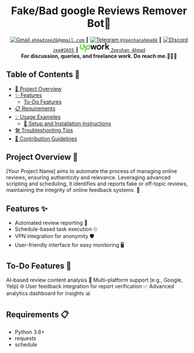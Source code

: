 
<h1 align="center">Fake/Bad google Reviews Remover Bot🤖</h1>
<div align="center">
  <a href="https://mail.google.com/mail/u/?authuser=ahmadzee26@gmail.com">
    <img alt="Gmail" width="30px" 
src="https://edent.github.io/SuperTinyIcons/images/svg/gmail.svg" />
    <code>ahmadzee26@gmail.com</code>
  </a>
  <span> ┃ </span>
  
  <a href="https://t.me/zeeshanahmad4">
    <img alt="Telegram" width="30px" 
src="https://edent.github.io/SuperTinyIcons/images/svg/telegram.svg" />
    <code>@zeeshanahmad4</code>
  </a>
  <span> ┃ </span>
  
  <a href="https://discord.com">
    <img alt="Discord" width="30px" 
src="https://github.com/Zeeshanahmad4/RealEstateMate-WhatsApp-Group-Management-
Bot/blob/main/discord-icon-svgrepo-com.svg" />
    <code>zee#2655</code>
  </a>
  <span> ┃ </span>
  
  <a href="https://www.upwork.com/freelancers/zeeshanahmad291">
    <img alt="Upwork" width="80px" 
src="https://github.com/Zeeshanahmad4/Zeeshanahmad4/blob/main/upwork.svg" />
    <code>Zeeshan Ahmad</code>
  </a>
  
  <br />
  <strong>For discussion, queries, and freelance work. Do reach me.🤖🤖🤖</strong>
</div>


## Table of Contents 📖

- [🚀 Project Overview](#project-overview-)
- [✨ Features](#features-)
   - [ To-Do Features](#to-do-features-)
- [📋 Requirements](#requirements-)
- [💡 Usage Examples](#usage-examples-)
   - [🚀 Setup and Installation Instructions](#setup-and-installation-instructions-)
- [🛠️ Troubleshooting Tips](#troubleshooting-tips-)
- [🤝 Contribution Guidelines](#contribution-guidelines-)


## Project Overview 🚀
[Your Project Name] aims to automate the process of managing online reviews, ensuring authenticity and relevance. Leveraging advanced scripting and scheduling, it identifies and reports fake or off-topic reviews, maintaining the integrity of online feedback systems. 🌟

## Features ✨
- Automated review reporting 📝
- Schedule-based task execution ⏲
- VPN integration for anonymity 🛡
- User-friendly interface for easy monitoring 🖥

## To-Do Features 📌
AI-based review content analysis 🤖
Multi-platform support (e.g., Google, Yelp) 🌐
User feedback integration for report verification ✅
Advanced analytics dashboard for insights 📊

## Requirements 📋 
- Python 3.8+
- requests
- schedule


